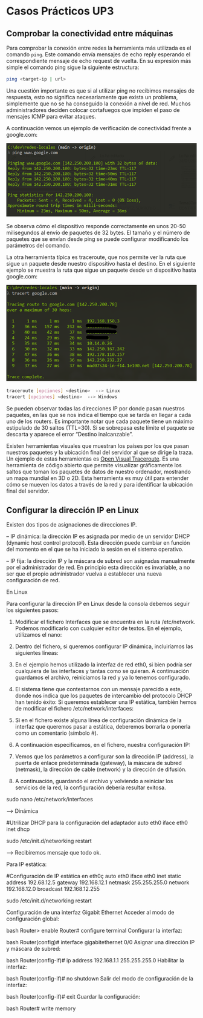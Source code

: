 # Casos Prácticos UP3

## Comprobar la conectividad entre máquinas

Para comprobar la conexión entre redes la herramienta más utilizada es el comando `ping`. Este comando envía mensajes de echo reply esperando el correspondiente mensaje de echo request de vuelta. En su expresión más simple el comando ping sigue la siguiente estructura:

```bash
ping <target-ip | url>
```

Una cuestión importante es que si al utilizar ping no recibimos mensajes de respuesta, esto no significa necesariamente que exista un problema, simplemente que no se ha conseguido la conexión a nivel de red. Muchos administradores deciden colocar cortafuegos que impiden el paso de mensajes ICMP para evitar ataques.

A continuación vemos un ejemplo de verificación de conectividad frente a google.com:

![Captura de pantalla del comando ping](assets/images/captura_ping1.png)

Se observa cómo el dispositivo responde correctamente en unos 20-50 milisegundos al envío de paquetes de 32 bytes. El tamaño y el número de paquetes que se envían desde ping se puede configurar modificando los parámetros del comando.

La otra herramienta típica es traceroute, que nos permite ver la ruta que sigue un paquete desde nuestro dispositivo hasta el destino. En el siguiente ejemplo se muestra la ruta que sigue un paquete desde un dispositivo hasta google.com:

![Captura de pantalla del comando traceroute](assets/images/captura_traceroute1.png)

```bash
traceroute [opciones] <destino>  --> Linux
tracert [opciones] <destino>  --> Windows
```

Se pueden observar todas las direcciones IP por donde pasan nuestros paquetes, en las que se nos indica el tiempo que se tarda en llegar a cada uno de los routers. Es importante notar que cada paquete tiene un máximo estipulado de 30 saltos (TTL=30). Si se sobrepasa este límite el paquete se descarta y aparece el error “Destino inalcanzable”.

Existen herramientas visuales que muestran los países por los que pasan nuestros paquetes y la ubicación final del servidor al que se dirige la traza. Un ejemplo de estas herramientas es [Open Visual Traceroute](https://gsuite.tools/traceroute). Es una herramienta de código abierto que permite visualizar gráficamente los saltos que toman los paquetes de datos de nuestro ordenador, mostrando un mapa mundial en 3D o 2D. Esta herramienta es muy útil para entender cómo se mueven los datos a través de la red y para identificar la ubicación final del servidor.

## Configurar la dirección IP en Linux

Existen dos tipos de asignaciones de direcciones IP.

– IP dinámica: la dirección IP es asignada por medio de un servidor DHCP (dynamic host control protocol). Esta dirección puede cambiar en función del momento en el que se ha iniciado la sesión en el sistema operativo.

– IP fija: la dirección IP y la máscara de subred son asignadas manualmente por el administrador de red. En principio esta dirección es invariable, a no ser que el propio administrador vuelva a establecer una nueva configuración de red.

En Linux

Para configurar la dirección IP en Linux desde la consola debemos seguir los siguientes pasos:

1. Modificar el fichero Interfaces que se encuentra en la ruta /etc/network. Podemos modificarlo con cualquier editor de textos. En el ejemplo, utilizamos el nano:

2. Dentro del fichero, si queremos configurar IP dinámica, incluiríamos las siguientes líneas:
3. En el ejemplo hemos utilizado la interfaz de red eth0, si bien podría ser cualquiera de las interfaces y tantas como se quieran. A continuación guardamos el archivo, reiniciamos la red y ya lo tenemos configurado.
4. El sistema tiene que contestarnos con un mensaje parecido a este, donde nos indica que los paquetes de intercambio del protocolo DHCP han tenido éxito:
Si queremos establecer una IP estática, también hemos de modificar el fichero /etc/network/interfaces:
1. Si en el fichero existe alguna línea de configuración dinámica de la interfaz que queremos pasar a estática, deberemos borrarla o ponerla como un comentario (símbolo #).
2. A continuación especificamos, en el fichero, nuestra configuración IP:
3. Vemos que los parámetros a configurar son la dirección IP (address), la puerta de enlace predeterminada (gateway), la máscara de subred (netmask), la dirección de cable (network) y la dirección de difusión.
4. A continuación, guardando el archivo y volviendo a reiniciar los servicios de la red, la configuración debería resultar exitosa.

sudo nano /etc/network/interfaces



--> Dinámica 

#Utrilizar DHCP para la configuración del adaptador
auto eth0
iface eth0 inet dhcp

sudo /etc/init.d/networking restart

--> Recibiremos mensaje que todo ok.

Para IP estática:

#Configuración de IP estática en eth0ç
auto eth0
iface eth0 inet static
address 192.68.12.5
gateway 192.168.12.1
netmask 255.255.255.0
network 192.168.12.0
broadcast 192.168.12.255


sudo /etc/init.d/networking restart


	
Configuración de una interfaz Gigabit Ethernet
Acceder al modo de configuración global:

bash
Router> enable
Router# configure terminal
Configurar la interfaz:

bash
Router(config)# interface gigabitethernet 0/0
Asignar una dirección IP y máscara de subred:

bash
Router(config-if)# ip address 192.168.1.1 255.255.255.0
Habilitar la interfaz:

bash
Router(config-if)# no shutdown
Salir del modo de configuración de la interfaz:

bash
Router(config-if)# exit
Guardar la configuración:

bash
Router# write memory



